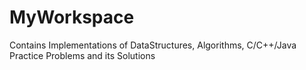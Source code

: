 # MyWorkspace
Contains Implementations of DataStructures, Algorithms, C/C++/Java Practice Problems and its Solutions
